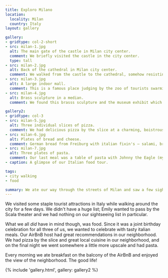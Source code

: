 ```yaml
---
title: Exploro Milano
location:
  locality: Milan
  country: Italy
layout: gallery

gallery:
- gridtype: col-2-short
- src: milan-1.jpg
  alt: The main gate of the castle in Milan city center.
  comment: We briefly visited the castle in the city center.
  type: tall
- src: milan-2.jpg
  alt: Back of the cathedral in Milan city center.
  comment: We walked from the castle to the cathedral, somehow resisting the gigantic gelato festival in between.
- src: milan-3.jpg
  alt: A large indoor mall.
  comment: This is a famous place judging by the zoo of tourists swarming within.
- src: milan-4.jpg
  alt: Brass sculpture in a median.
  comment: We found this brasss sculpture and the museum exhibit which it belonged to, but the museum was closed..

gallery2:
- gridtype: col-3
- src: milan-5.jpg
  alt: Three individual slices of pizza.
  comment: We had delicious pizza by the slice at a charming, boistrous local pizzeria in our AirBnB neighborhood.
- src: milan-6.jpg
  alt: Plates of bread and cheese.
  comment: German bread from Freiburg with italian fixin's — salami, brie, smoked scamorza, provologne, and basil pesto.
- src: milan-7.jpg
  alt: Three plates of pasta.
  comment: Our last meal was a table of pasta with Johnny the Eagle (my elementary school mascot). The school is doing a summer vacation photo series so we took him on our trip.
- caption: A glimpse of our Italian food tour.

tags:
- city walking
- food

summary: We ate our way through the streets of Milan and saw a few sights too.
---
```


We visited some staple tourist attractions in Italy while walking around the city for a few days. We didn't have a huge list; Emily wanted to pass by the Scala theater and we had nothing on our sightseeing list in particular.

What we all _did_ have in mind though, was food. Since it was a joint birthday celebration for all three of us, we wanted to celebrate with tasty italian meals. Our AirBnB host had great recommendations in our neighborhood. We had pizza by the slice and great local cuisine in our neighborhood, and on the final night we went somewhere a little more upscale and had pasta.

Every morning we ate breakfast on the balcony of the AirBnB and enjoyed the view of the neighborhood. The good life!

{% include 'gallery.html', gallery: gallery2 %}
